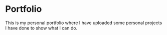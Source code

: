 # Portfolio
This is my personal portfolio where I have uploaded some personal projects I have done to show what I can do. 
